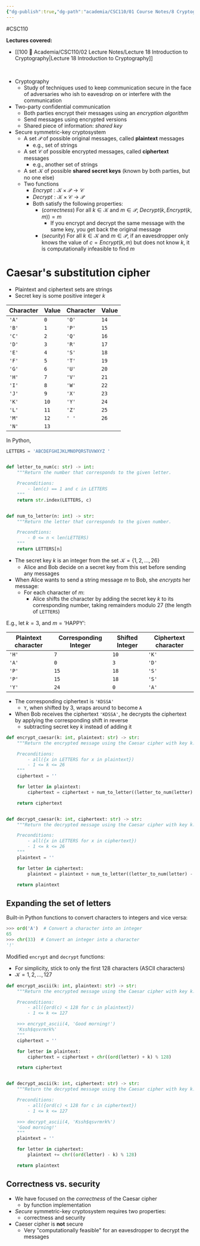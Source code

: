 ```yaml
---
{"dg-publish":true,"dg-path":"academia/CSC110/01 Course Notes/8 Cryptography/8.1 An Introduction to Cryptography.md","permalink":"/academia/csc-110/01-course-notes/8-cryptography/8-1-an-introduction-to-cryptography/","created":"2023-10-21T15:30:25.508-04:00","updated":"2023-11-06T00:01:50.766-05:00"}
---
```


#CSC110

**Lectures covered:**
- [[100 📒 Academia/CSC110/02 Lecture Notes/Lecture 18 Introduction to Cryptography\|Lecture 18 Introduction to Cryptography]]

<br>

- Cryptography
	- Study of techniques used to keep communication secure in the face of adversaries who ish to eavesdrop on or interfere with the communication
- Two-party confidential communication
	- Both parties encrypt their messages using an *encryption algorithm*
	- Send messages using encrypted versions
	- Shared piece of information: *shared key*
- Secure symmetric-key cryptosystem
	- A set $\mathcal{P}$ of possible original messages, called **plaintext** messages
		- e.g., set of strings
	- A set $\mathcal{C}$ of possible encrypted messages, called **ciphertext** messages
		- e.g., another set of strings
	- A set $\mathcal{K}$ of possible **shared secret keys** (known by both parties, but no one else)
	- Two functions
		- $Encrypt: \mathcal{K} \times \mathcal{P} \rightarrow \mathcal{C}$
		- $Decrypt : \mathcal{K} \times \mathcal{C} \rightarrow \mathcal{P}$
		- Both satisfy the following properties:
			- (*correctness*) For all $k \in \mathcal{K}$ and $m \in \mathcal{P}$, $Decrypt(k, Encrypt(k, m))=m$
				- If you encrypt and decrypt the same message with the same key, you get back the original message
			- (*security*) For all $k \in \mathcal{K}$ and $m \in \mathcal{P}$, if an eavesdropper only knows the value of $c = Encrypt(k,m)$ but does not know $k$, it is computationally infeasible to find $m$

# Caesar's substitution cipher

- Plaintext and ciphertext sets are strings
- Secret key is some positive integer $k$

|Character|Value|Character|Value|
|---|---|---|---|
|`'A'`|`0`|`'O'`|`14`|
|`'B'`|`1`|`'P'`|`15`|
|`'C'`|`2`|`'Q'`|`16`|
|`'D'`|`3`|`'R'`|`17`|
|`'E'`|`4`|`'S'`|`18`|
|`'F'`|`5`|`'T'`|`19`|
|`'G'`|`6`|`'U'`|`20`|
|`'H'`|`7`|`'V'`|`21`|
|`'I'`|`8`|`'W'`|`22`|
|`'J'`|`9`|`'X'`|`23`|
|`'K'`|`10`|`'Y'`|`24`|
|`'L'`|`11`|`'Z'`|`25`|
|`'M'`|`12`|`' '`|`26`|
|`'N'`|`13`|  |   |

In Python,
```Python
LETTERS = 'ABCDEFGHIJKLMNOPQRSTUVWXYZ '


def letter_to_num(c: str) -> int:
    """Return the number that corresponds to the given letter.

    Preconditions:
        - len(c) == 1 and c in LETTERS
    """
    return str.index(LETTERS, c)


def num_to_letter(n: int) -> str:
    """Return the letter that corresponds to the given number.

    Precondtions:
        - 0 <= n < len(LETTERS)
    """
    return LETTERS[n]
```
- The secret key $k$ is an integer from the set $\mathcal{K} = \{1,2,...,26\}$
	- Alice and Bob decide on a secret key from this set before sending any messages
- When Alice wants to send a string message $m$ to Bob, she *encrypts* her message:
	- For each character of $m$:
		- Alice shifts the character by adding the secret key $k$ to its corresponding number, taking remainders modulo 27 (the length of `LETTERS`)

E.g., let $k = 3$, and $m = \text{`HAPPY'}$:

|Plaintext character|Corresponding Integer|Shifted Integer|Ciphertext character|
|---|---|---|---|
|`'H'`|`7`|`10`|`'K'`|
|`'A'`|`0`|`3`|`'D'`|
|`'P'`|`15`|`18`|`'S'`|
|`'P'`|`15`|`18`|`'S'`|
|`'Y'`|`24`|`0`|`'A'`|

- The corresponding ciphertext is `'KDSSA'`
	- `Y`, when shifted by 3, wraps around to become `A`
- When Bob receives the ciphertext `'KDSSA'`, he decrypts the ciphertext by applying the corresponding shift in reverse
	- subtracting secret key $k$ instead of adding it

```Python
def encrypt_caesar(k: int, plaintext: str) -> str:
    """Return the encrypted message using the Caesar cipher with key k.

    Preconditions:
        - all({x in LETTERS for x in plaintext})
        - 1 <= k <= 26
    """
    ciphertext = ''

    for letter in plaintext:
        ciphertext = ciphertext + num_to_letter((letter_to_num(letter) + k) % len(LETTERS))

    return ciphertext


def decrypt_caesar(k: int, ciphertext: str) -> str:
    """Return the decrypted message using the Caesar cipher with key k.

    Preconditions:
        - all({x in LETTERS for x in ciphertext})
        - 1 <= k <= 26
    """
    plaintext = ''

    for letter in ciphertext:
        plaintext = plaintext + num_to_letter((letter_to_num(letter) - k) % len(LETTERS))

    return plaintext
```
## Expanding the set of letters

Built-in Python functions to convert characters to integers and vice versa:
```Python
>>> ord('A')  # Convert a character into an integer
65
>>> chr(33)  # Convert an integer into a character
'!'
```
Modified `encrypt` and `decrypt` functions:
- For simplicity, stick to only the first 128 characters (ASCII characters)
- $\mathcal{K} = {1,2,...,127}$
```Python
def encrypt_ascii(k: int, plaintext: str) -> str:
    """Return the encrypted message using the Caesar cipher with key k.

    Preconditions:
        - all({ord(c) < 128 for c in plaintext})
        - 1 <= k <= 127

    >>> encrypt_ascii(4, 'Good morning!')
    'Kssh$qsvrmrk%'
    """
    ciphertext = ''

    for letter in plaintext:
        ciphertext = ciphertext + chr((ord(letter) + k) % 128)

    return ciphertext


def decrypt_ascii(k: int, ciphertext: str) -> str:
    """Return the decrypted message using the Caesar cipher with key k.

    Preconditions:
        - all({ord(c) < 128 for c in ciphertext})
        - 1 <= k <= 127

    >>> decrypt_ascii(4, 'Kssh$qsvrmrk%')
    'Good morning!'
    """
    plaintext = ''

    for letter in ciphertext:
        plaintext += chr((ord(letter) - k) % 128)

    return plaintext
```
## Correctness vs. security

- We have focused on the *correctness* of the Caesar cipher
	- by function implementation
- *Secure* symmetric-key cryptosystem requires two properties: 
	- correctness and security
- Caeser cipher is **not** secure
	- Very "computationally feasible" for an eavesdropper to decrypt the messages